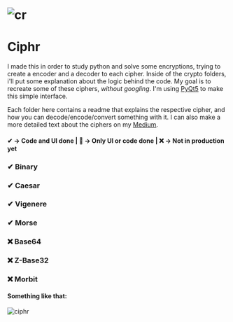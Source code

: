 # ![cr](https://user-images.githubusercontent.com/61850743/151684684-83fdaa65-e769-4f40-94e4-fb1f7e6e08ff.png) 
# Ciphr 


I made this in order to study python and solve some encryptions, trying to create a encoder and a decoder to each cipher. Inside of the crypto folders, i'll put some explanation about the logic behind the code. My goal is to recreate some of these ciphers, _without googling_. I'm using [PyQt5](https://doc.qt.io/qtforpython/) to make this simple interface.

Each folder here contains a readme that explains the respective cipher, and how you can decode/encode/convert something with it. I can also make a more detailed text about
the ciphers on my [Medium](https://medium.com/@Operaho).

#### ✔ → Code and UI done | 🔷 → Only UI or code done | ❌ → Not in production yet

### ✔ Binary
### ✔ Caesar
### ✔ Vigenere
### ✔ Morse
### ❌ Base64
### ❌ Z-Base32
### ❌ Morbit


#### Something like that:

![ciphr](https://user-images.githubusercontent.com/61850743/152662086-b17c908f-2aaa-47f9-a322-bf042a0962d2.gif)

